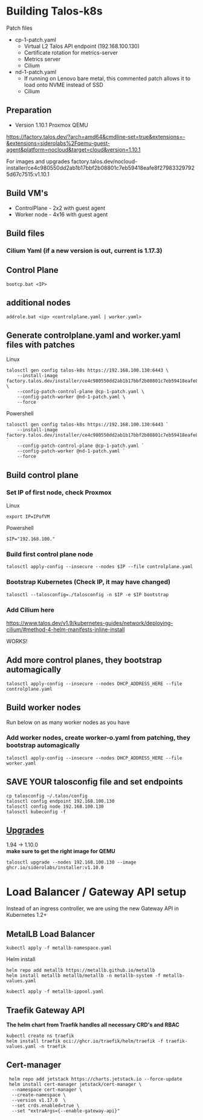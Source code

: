# Building Talos-k8s

Patch files
- cp-1-patch.yaml
    - Virtual L2 Talos API endpoint (192.168.100.130)
    - Certificate rotation for metrics-server
    - Metrics server
    - Cilium
- nd-1-patch.yaml
    - If running on Lenovo bare metal, this commented patch allows it to load onto NVME instead of SSD
    - Cilium 

## Preparation
- Version 1.10.1 Proxmox QEMU

https://factory.talos.dev/?arch=amd64&cmdline-set=true&extensions=-&extensions=siderolabs%2Fqemu-guest-agent&platform=nocloud&target=cloud&version=1.10.1

For images and upgrades
factory.talos.dev/nocloud-installer/ce4c980550dd2ab1b17bbf2b08801c7eb59418eafe8f279833297925d67c7515:v1.10.1


## Build VM's
- ControlPlane - 2x2 with guest agent
- Worker node - 4x16 with guest agent

## Build files

### Cilium Yaml (if a new version is out, current is 1.17.3)


## Control Plane 
```
bootcp.bat <IP>
```

## additional nodes
```
addrole.bat <ip> <controlplane.yaml | worker.yaml>
```














## Generate controlplane.yaml and worker.yaml files with patches

Linux
```
talosctl gen config talos-k8s https://192.168.100.130:6443 \
    --install-image factory.talos.dev/installer/ce4c980550dd2ab1b17bbf2b08801c7eb59418eafe8f279833297925d67c7515:v1.9.4 \
    --config-patch-control-plane @cp-1-patch.yaml \
    --config-patch-worker @nd-1-patch.yaml \
    --force
```
Powershell
```
talosctl gen config talos-k8s https://192.168.100.130:6443 `
    --install-image factory.talos.dev/installer/ce4c980550dd2ab1b17bbf2b08801c7eb59418eafe8f279833297925d67c7515:v1.9.4 `
    --config-patch-control-plane @cp-1-patch.yaml `
    --config-patch-worker @nd-1-patch.yaml `
    --force
```

## Build control plane

### Set IP of first node, check Proxmox

Linux
```
export IP=IPofVM
```
Powershell
```
$IP="192.168.100."
```
### Build first control plane node
```
talosctl apply-config --insecure --nodes $IP --file controlplane.yaml
```

### Bootstrap Kubernetes (Check IP, it may have changed)
```
talosctl --talosconfig=./talosconfig -n $IP -e $IP bootstrap
```

### Add Cilium here
https://www.talos.dev/v1.9/kubernetes-guides/network/deploying-cilium/#method-4-helm-manifests-inline-install

WORKS!


## Add more control planes, they bootstrap automagically
```
talosctl apply-config --insecure --nodes DHCP_ADDRESS_HERE --file controlplane.yaml
```

## Build worker nodes

Run below on as many worker nodes as you have

### Add worker nodes, create worker-o.yaml from patching, they bootstrap automagically
```
talosctl apply-config --insecure --nodes DHCP_ADDRESS_HERE --file worker.yaml
```

## SAVE YOUR talosconfig file and set endpoints
```
cp talosconfig ~/.talos/config
talosctl config endpoint 192.168.100.130
talosctl config node 192.168.100.130
talosctl kubeconfig -f
```

## [Upgrades](https://www.talos.dev/v1.10/talos-guides/upgrading-talos/)
1.94 -> 1.10.0  
**make sure to get the right image for QEMU**
```
talosctl upgrade --nodes 192.168.100.130 --image ghcr.io/siderolabs/installer:v1.10.0
```

# Load Balancer / Gateway API setup
Instead of an ingress controller, we are using the new Gateway API in Kubernetes 1.2+

## MetalLB Load Balancer  

```
kubectl apply -f metallb-namespace.yaml
```

Helm install
```
helm repo add metallb https://metallb.github.io/metallb
helm install metallb metallb/metallb -n metallb-system -f metallb-values.yaml
```

```
kubectl apply -f metallb-ippool.yaml
```

<!-- 
```
kubectl apply -f ns-network.yaml
kubectl apply -f https://raw.githubusercontent.com/metallb/metallb/v0.14.9/config/manifests/metallb-native.yaml
kubectl apply -f metallb-ippool.yaml
``` -->

## Traefik Gateway API

**The helm chart from Traefik handles all necessary CRD's and RBAC**
```
kubectl create ns traefik
helm install traefik oci://ghcr.io/traefik/helm/traefik -f traefik-values.yaml -n traefik
```


## Cert-manager

```
 helm repo add jetstack https://charts.jetstack.io --force-update
 helm install cert-manager jetstack/cert-manager \
  --namespace cert-manager \
  --create-namespace \
  --version v1.17.0  \
  --set crds.enabled=true \
  --set "extraArgs={--enable-gateway-api}"
```